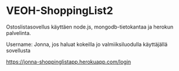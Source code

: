 # VEOH-ShoppingList2

Ostoslistasovellus käyttäen node.js, mongodb-tietokantaa ja herokun palvelinta.

Username: Jonna, jos haluat kokeilla jo valmiiksiluodulla käyttäjällä sovellusta

https://jonna-shoppinglistapp.herokuapp.com/login
